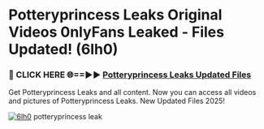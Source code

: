 # Potteryprincess Leaks Original Videos 0nlyFans Leaked - Files Updated! (6lh0)

<h3>🔴 CLICK HERE 🌐==►► <a href="https://tinyurl.com/brd5kh86" rel="nofollow">Potteryprincess Leaks Updated Files</a></h3>

Get Potteryprincess Leaks and all content. Now you can access all videos and pictures of Potteryprincess Leaks. New Updated Files 2025!

[![6lh0](https://i.imgur.com/K7sEzmb.gif)](https://tinyurl.com/brd5kh86)
potteryprincess leak